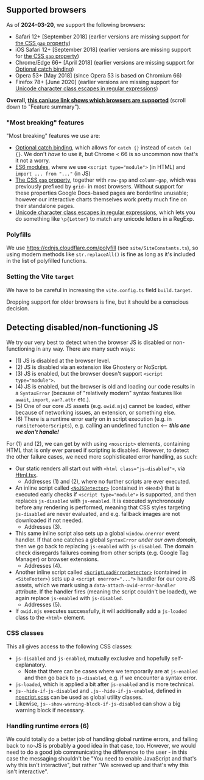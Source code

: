 ## Supported browsers

As of **2024-03-20**, we support the following browsers:

- Safari 12+ [September 2018] (earlier versions are missing support for [the CSS `gap` property](https://caniuse.com/mdn-css_properties_gap_grid_context))
- iOS Safari 12+ [September 2018] (earlier versions are missing support for [the CSS `gap` property](https://caniuse.com/mdn-css_properties_gap_grid_context))
- Chrome/Edge 66+ [April 2018] (earlier versions are missing support for [Optional catch binding](https://caniuse.com/mdn-javascript_statements_try_catch_optional_catch_binding))
- Opera 53+ [May 2018] (since Opera 53 is based on Chromium 66)
- Firefox 78+ [June 2020] (earlier versions are missing support for [Unicode character class escapes in regular expressions](https://caniuse.com/mdn-javascript_regular_expressions_unicode_character_class_escape))

**Overall, [this caniuse link shows which browsers are supported](https://caniuse.com/mdn-css_properties_gap_grid_context,es6-module,mdn-javascript_statements_try_catch_optional_catch_binding,mdn-javascript_regular_expressions_unicode_character_class_escape)** (scroll down to "Feature summary").

### "Most breaking" features

"Most breaking" features we use are:

- [Optional catch binding](https://caniuse.com/mdn-javascript_statements_try_catch_optional_catch_binding), which allows for `catch {}` instead of `catch (e) {}`.
  We don't _have_ to use it, but Chrome < 66 is so uncommon now that's it not a worry.
- [ES6 modules](https://caniuse.com/es6-module), where we use `<script type="module">` (in HTML) and `import ... from "..."` (in JS)
- [The CSS `gap` property](https://caniuse.com/mdn-css_properties_gap_grid_context), together with `row-gap` and `column-gap`, which was previously prefixed by `grid-` in most browsers. Without support for these properties Google Docs-based pages are borderline unusable; however our interactive charts themselves work pretty much fine on their standalone pages.
- [Unicode character class escapes in regular expressions](https://caniuse.com/mdn-javascript_regular_expressions_unicode_character_class_escape), which lets you do something like `\p{Letter}` to match any unicode letters in a RegExp.

### Polyfills

We use https://cdnjs.cloudflare.com/polyfill (see `site/SiteConstants.ts`), so using modern methods like `str.replaceAll()` is fine as long as it's included in the list of polyfilled functions.

### Setting the Vite `target`

We have to be careful in increasing the `vite.config.ts` field `build.target`.

Dropping support for older browsers is fine, but it should be a conscious decision.

## Detecting disabled/non-functioning JS

We try our very best to detect when the browser JS is disabled or non-functioning in any way.
There are many such ways:

- (1) JS is disabled at the browser level.
- (2) JS is disabled via an extension like Ghostery or NoScript.
- (3) JS is enabled, but the browser doesn't support `<script type="module">`.
- (4) JS is enabled, but the browser is old and loading our code results in a `SyntaxError` (because of "relatively modern" syntax features like `await`, `import`, `var?.attr` etc.).
- (5) One of our core JS assets (e.g. `owid.mjs`) cannot be loaded, either because of networking issues, an extension, or something else.
- (6) There is a runtime error early on in script execution (e.g. in `runSiteFooterScripts`), e.g. calling an undefined function <-- **_this one we don't handle!_**

For (1) and (2), we can get by with using `<noscript>` elements, containing HTML that is only ever parsed if scripting is disabled. However, to detect the other failure cases, we need more sophisticated error handling, as such:

- Our static renders all start out with `<html class="js-disabled">`, via [Html.tsx](../site/Html.tsx).
    - Addresses (1) and (2), where no further scripts are ever executed.
- An inline script called [`<NoJSDetector>`](../site/NoJSDetector.tsx) (contained in `<Head>`) that is executed early checks if `<script type="module">` is supported, and then replaces `js-disabled` with `js-enabled`. It is executed synchronously before any rendering is performed, meaning that CSS styles targeting `js-disabled` are never evaluated, and e.g. fallback images are not downloaded if not needed.
    - Addresses (3).
- This same inline script also sets up a global `window.onerror` event handler. If that one catches a global `SyntaxError` _under our own domain_, then we go back to replacing `js-enabled` with `js-disabled`. The domain check disregards failures coming from other scripts (e.g. Google Tag Manager) or browser extensions.
    - Addresses (4).
- Another inline script called [`<ScriptLoadErrorDetector>`](../site/NoJSDetector.tsx) (contained in `<SiteFooter>`) sets up a `<script onerror="...">` handler for our core JS assets, which we mark using a `data-attach-owid-error-handler` attribute. If the handler fires (meaning the script couldn't be loaded), we again replace `js-enabled` with `js-disabled`.
    - Addresses (5).
- If `owid.mjs` executes successfully, it will additionally add a `js-loaded` class to the `<html>` element.

### CSS classes

This all gives access to the following CSS classes:

- `js-disabled` and `js-enabled`, mutually exclusive and hopefully self-explanatory.
    - Note that there can be cases where we temporarily are at `js-enabled` and then go back to `js-disabled`, e.g. if we encounter a syntax error.
- `js-loaded`, which is applied a bit after `js-enabled` and is more technical.
- `js--hide-if-js-disabled` and `.js--hide-if-js-enabled`, defined in [noscript.scss](../site/css/noscript.scss) can be used as global utility classes.
- Likewise, `js--show-warning-block-if-js-disabled` can show a big warning block if necessary.

### Handling runtime errors (6)

We could totally do a better job of handling global runtime errors, and falling back to no-JS is probably a good idea in that case, too.
However, we would need to do a good job communicating the difference to the user - in this case the messaging shouldn't be "You need to enable JavaScript and that's why this isn't interactive", but rather "We screwed up and that's why this isn't interactive".
